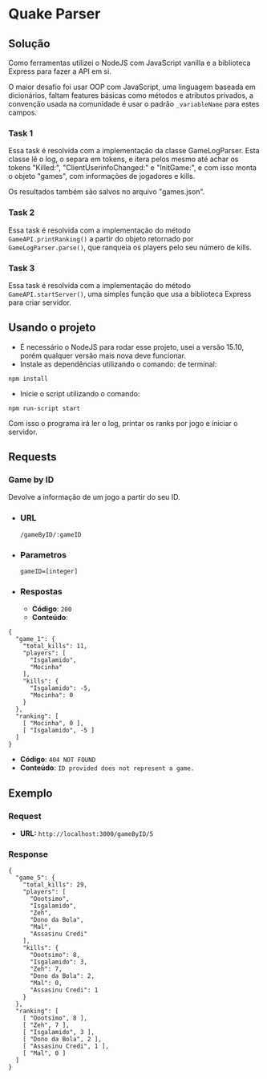 # Quake Parser

## Solução

Como ferramentas utilizei o NodeJS com JavaScript vanilla e a biblioteca Express para fazer a API em si.

O maior desafio foi usar OOP com JavaScript, uma linguagem baseada em dicionários, faltam features básicas como métodos e atributos privados, a convenção usada na comunidade é usar o padrão `_variableName` para estes campos.

### Task 1

Essa task é resolvida com a implementação da classe GameLogParser. Esta classe lê o log, o separa em tokens, e itera pelos mesmo até achar os tokens "Killed:", "ClientUserinfoChanged:" e "InitGame:", e com isso monta o objeto "games", com informações de jogadores e kills.

Os resultados também são salvos no arquivo "games.json".

### Task 2

Essa task é resolvida com a implementação do método `GameAPI.printRanking()` a partir do objeto retornado por `GameLogParser.parse()`, que ranqueia os players pelo seu número de kills.

### Task 3

Essa task é resolvida com a implementação do método `GameAPI.startServer()`, uma simples função que usa a biblioteca Express para criar servidor.

## Usando o projeto

- É necessário o NodeJS para rodar esse projeto, usei a versão 15.10, porém qualquer versão mais nova deve funcionar.
- Instale as dependências utilizando o comando: de terminal:

```
npm install
```

- Inicie o script utilizando o comando:

```
npm run-script start
```

Com isso o programa irá ler o log, printar os ranks por jogo e iniciar o servidor.

## Requests

### Game by ID

Devolve a informação de um jogo a partir do seu ID.

- ### URL
  `/gameByID/:gameID`
- ### Parametros

  `gameID=[integer]`

- ### Respostas

  - **Código**: `200`
  - **Conteúdo**:

```
{
  "game_1": {
    "total_kills": 11,
    "players": [
      "Isgalamido",
      "Mocinha"
    ],
    "kills": {
      "Isgalamido": -5,
      "Mocinha": 0
    }
  },
  "ranking": [
    [ "Mocinha", 0 ],
    [ "Isgalamido", -5 ]
  ]
}
```

- **Código**: `404 NOT FOUND`
- **Conteúdo**: `ID provided does not represent a game.`

## Exemplo

### Request

- **URL:** `http://localhost:3000/gameByID/5`

### Response

```
{
  "game_5": {
    "total_kills": 29,
    "players": [
      "Oootsimo",
      "Isgalamido",
      "Zeh",
      "Dono da Bola",
      "Mal",
      "Assasinu Credi"
    ],
    "kills": {
      "Oootsimo": 8,
      "Isgalamido": 3,
      "Zeh": 7,
      "Dono da Bola": 2,
      "Mal": 0,
      "Assasinu Credi": 1
    }
  },
  "ranking": [
    [ "Oootsimo", 8 ],
    [ "Zeh", 7 ],
    [ "Isgalamido", 3 ],
    [ "Dono da Bola", 2 ],
    [ "Assasinu Credi", 1 ],
    [ "Mal", 0 ]
  ]
}
```
